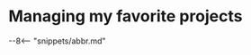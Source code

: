 <!-- SPDX-License-Identifier: CC-BY-4.0 -->
<!-- Copyright Contributors to the ODPi Egeria project. -->

# Managing my favorite projects


--8<-- "snippets/abbr.md"
